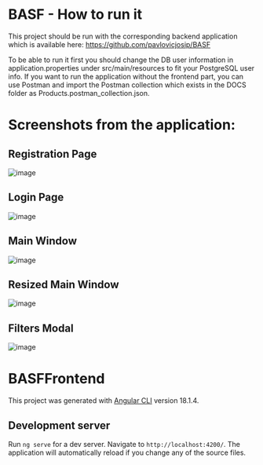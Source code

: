 # BASF - How to run it

This project should be run with the corresponding backend application which is available here: https://github.com/pavlovicjosip/BASF

To be able to run it first you should change the DB user information in application.properties under src/main/resources to fit your PostgreSQL user info.
If you want to run the application without the frontend part, you can use Postman and import the Postman collection which exists in the DOCS folder as Products.postman_collection.json.



# Screenshots from the application:

## Registration Page

![image](https://github.com/user-attachments/assets/57f863ff-3712-48b5-b21e-f30f548e37dc)

## Login Page
![image](https://github.com/user-attachments/assets/088b0e23-9f04-4deb-9998-ca188edd147a)

## Main Window
![image](https://github.com/user-attachments/assets/cefd1dde-df56-48ea-a603-0bd26a6557d1)

## Resized Main Window
![image](https://github.com/user-attachments/assets/815bc27a-694e-4da6-b117-759a58cdd5d3)

## Filters Modal
![image](https://github.com/user-attachments/assets/5cf4834c-481c-4c04-b8c8-5e68c538a647)





# BASFFrontend

This project was generated with [Angular CLI](https://github.com/angular/angular-cli) version 18.1.4.

## Development server

Run `ng serve` for a dev server. Navigate to `http://localhost:4200/`. The application will automatically reload if you change any of the source files.

